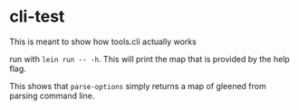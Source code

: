 # cli-test

This is meant to show how tools.cli actually works

run with `lein run -- -h`. This will print the map that is provided by the help flag.

This shows that `parse-options` simply returns a map of gleened from parsing command line.
